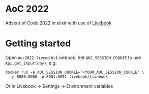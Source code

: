 # AoC 2022

Advent of Code 2022 in elixir with use of [Livebook](https://livebook.dev/)

# Getting started

Open `Aoc2022.livemd` in Livebook.
Set `AOC_SESSION_COOKIE` to use `Api.get_input(day)`, e.g:

```
docker run -e AOC_SESSION_COOKIE="<YOUR_AOC_SESSION_COOKIE" \
  -p 8080:8080 -p 8081:8081 livebook/livebook
```

Or in Livebook -> Settings -> Environment variables
